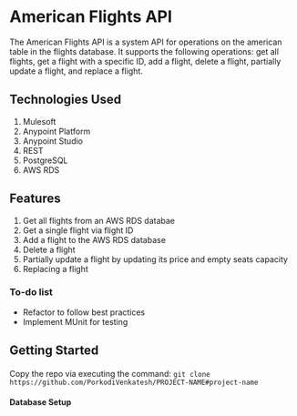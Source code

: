 # American Flights API

The American Flights API is a system API for operations on the american table in the flights database. It supports the following operations: get all flights, get a flight with a specific ID, add a flight, delete a flight, partially update a flight, and replace a flight.

## Technologies Used
1. Mulesoft
2. Anypoint Platform
3. Anypoint Studio
4. REST
5. PostgreSQL
6. AWS RDS

## Features
1. Get all flights from an AWS RDS databae
2. Get a single flight via flight ID
3. Add a flight to the AWS RDS database
4. Delete a flight
5. Partially update a flight by updating its price and empty seats capacity
6. Replacing a flight

### To-do list
- Refactor to follow best practices 
- Implement MUnit for testing

## Getting Started
####
Copy the repo via executing the command: 
  `git clone https://github.com/PorkodiVenkatesh/PROJECT-NAME#project-name`
  
#### Database Setup
